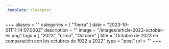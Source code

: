 ```yaml
---
_template: clearpost
---
```



+++
aliases = ""
categories = [ "Tierra" ]
date = "2023-10-01T11:14:07.000Z"
description = ""
image = "/images/article-2023-october-es.png"
tags = [ "2023", "clima", "Octubre" ]
title = "Octubre de 2023 en comparación con los octubres de 1922 a 2022"
type = "post"
url = ""
+++


